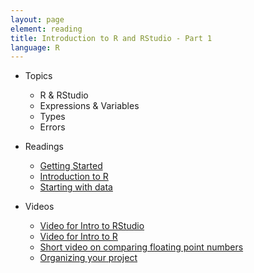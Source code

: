 ```yaml
---
layout: page
element: reading
title: Introduction to R and RStudio - Part 1
language: R
---
```

   
* Topics

  * R & RStudio
  * Expressions & Variables
  * Types
  * Errors

* Readings

  * [Getting Started](http://www.datacarpentry.org/R-ecology-lesson//00-before-we-start.html)
  * [Introduction to R](http://www.datacarpentry.org/R-ecology-lesson//01-intro-to-R.html)
  * [Starting with data](http://www.datacarpentry.org/R-ecology-lesson//02-starting-with-data.html)
  
* Videos

  * [Video for Intro to RStudio](https://youtu.be/FNrCxTSzq6s)
  * [Video for Intro to R](https://youtu.be/WHQuKwBv4YA)
  * [Short video on comparing floating point numbers](https://youtu.be/a4NLV680uuo)
  * [Organizing your project](https://youtu.be/pJmLIrUbo24)
